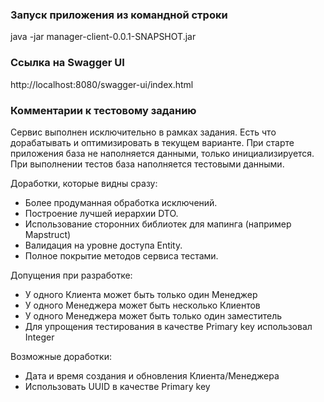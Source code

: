 ### Запуск приложения из командной строки

java -jar manager-client-0.0.1-SNAPSHOT.jar

### Ссылка на Swagger UI

http://localhost:8080/swagger-ui/index.html

### Комментарии к тестовому заданию

Сервис выполнен исключительно в рамках задания.
Есть что дорабатывать и оптимизировать в текущем варианте.
При старте приложения база не наполняется данными, только инициализируется.
При выполнении тестов база наполняется тестовыми данными.

Доработки, которые видны сразу:
* Более продуманная обработка исключений.
* Построение лучшей иерархии DTO.
* Использование сторонних библиотек для мапинга (например Mapstruct)
* Валидация на уровне доступа Entity.
* Полное покрытие методов сервиса тестами.

Допущения при разработке:
* У одного Клиента может быть только один Менеджер
* У одного Менеджера может быть несколько Клиентов
* У одного Менеджера может быть только один заместитель
* Для упрощения тестирования в качестве Primary key использовал Integer

Возможные доработки:
* Дата и время создания и обновления Клиента/Менеджера
* Использовать UUID в качестве Primary key


